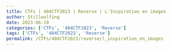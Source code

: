 ```yaml
---
title: CTFs | 404CTF2023 | Reverse | L'Inspiration en images
author: Stillwolfing
date: 2023-06-10
categories: ['CTFs', '404CTF2023', 'Reverse']
tags: ['CTFs', '404CTF2023', 'Reverse']
permalink: /CTFs/404CTF2023/reverse/l_inspiration_en_images
---
```

